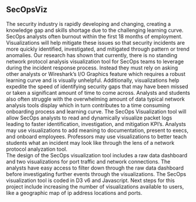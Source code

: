 ## SecOpsViz
The security industry is rapidly developing and changing, creating a knowledge gap and skills shortage due to the challenging learning curve. SecOps analysts often burnout within the first 18 months of employment. Visualizations will help mitigate these issues so that security incidents are more quickly identified, investigated, and mitigated through pattern or trend anomalies. 
Our research has shown that currently, there is no standing network protocol analysis visualization tool for SecOps teams to leverage during the incident response process. Instead they must rely on asking other analysts or Wireshark’s I/O Graphics feature which requires a robust learning curve and is visually unhelpful. Additionally, visualizations help expedite the speed of identifying security gaps that may have been missed or taken a significant amount of time to come across. Analysts and students also often struggle with the overwhelming amount of data typical network analysis tools display which in turn contributes to a time consuming onboarding process and learning curve.
The SecOps Visualization tool will allow SecOps analysts to read and dynamically visualize packet logs leading to faster identification, investigation, and mitigation KPI’s. Analysts may use visualizations to add meaning to documentation, present to execs, and onboard employees. Professors may use visualizations to better teach students what an incident may look like through the lens of a network protocol analyzation tool.  
	The design of the SecOps visualization tool includes a raw data dashboard and two visualizations for port traffic and network connections. The analysts have easy access to filter down through the raw data dashboard before investigating further events through the visualizations.
	The SecOps visualization tool is coded in D3 v6 and Javascript.
Next steps for this project include increasing the number of visualizations available to users, like a geographic map of ip address locations and ports. 

